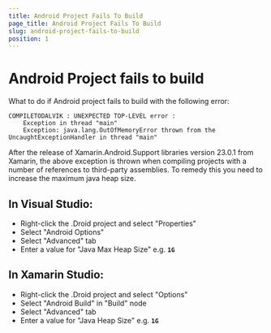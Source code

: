 ```yaml
---
title: Android Project Fails To Build
page_title: Android Project Fails To Build
slug: android-project-fails-to-build
position: 1
---
```


# Android Project fails to build #
What to do if Android project fails to build with the following error:

	COMPILETODALVIK : UNEXPECTED TOP-LEVEL error : 
		Exception in thread "main" 
		Exception: java.lang.OutOfMemoryError thrown from the UncaughtExceptionHandler in thread "main"

After the release of Xamarin.Android.Support libraries version 23.0.1 from Xamarin, the above exception is thrown when compiling projects with a number of references to third-party assemblies. To remedy this you need to increase the maximum java heap size.

## In Visual Studio: ##
- Right-click the .Droid project and select "Properties"
- Select "Android Options"
- Select "Advanced" tab
- Enter a value for "Java Max Heap Size" e.g. **`1G`**

## In Xamarin Studio: ##
- Right-click the .Droid project and select "Options"
- Select "Android Build" in "Build" node
- Select "Advanced" tab
- Enter a value for "Java Heap Size" e.g. **`1G`**
